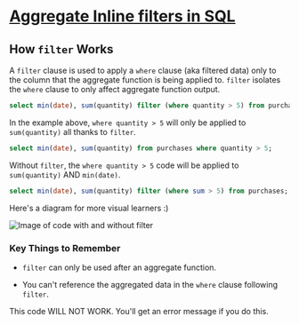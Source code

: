 # [Aggregate Inline filters in SQL](https://egghead.io/lessons/postgresql-aggregate-inline-filters-in-sql)

## How `filter` Works

A `filter` clause is used to apply a `where` clause (aka filtered data) only to the column that the aggregate function is being applied to. `filter` isolates the `where` clause to only affect aggregate function output.

<TimeStamp start="0:01" end="0:11">

```sql
select min(date), sum(quantity) filter (where quantity > 5) from purchases;
```

</TimeStamp>

In the example above, `where quantity > 5` will only be applied to `sum(quantity)` all thanks to `filter`.

<TimeStamp start="0:28" end="0:35">

```sql
select min(date), sum(quantity) from purchases where quantity > 5;
```

</TimeStamp>

Without `filter`, the `where quantity > 5` code will be applied to `sum(quantity)` AND `min(date)`.

<TimeStamp start="0:58" end="1:09">

```sql
select min(date), sum(quantity) filter (where sum > 5) from purchases;
```

</TimeStamp>

Here's a diagram for more visual learners :)

![Image of code with and without filter](https://res.cloudinary.com/dg3gyk0gu/image/upload/v1589829472/transcript-images/withwithoutfilter.jpg)

### Key Things to Remember

<TimeStamp start="1:28" end="1:45">

- `filter` can only be used after an aggregate function.

</TimeStamp>

<TimeStamp start="1:47" end="2:05">

- You can't reference the aggregated data in the `where` clause following `filter`.

</TimeStamp>

This code WILL NOT WORK. You'll get an error message if you do this.
